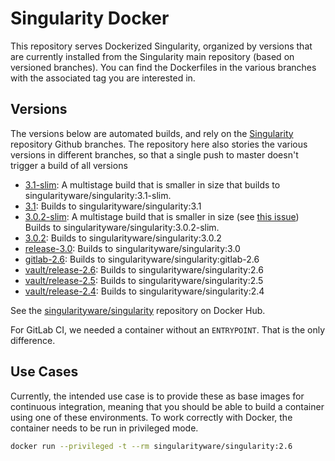 # Singularity Docker

This repository serves Dockerized Singularity, organized by versions that
are currently installed from the Singularity main repository (based on
versioned branches). You can find the Dockerfiles in the various branches with
the associated tag you are interested in.

## Versions

The versions below are automated builds, and rely on the [Singularity](https://github.com/sylabs/singularity)
repository Github branches. The repository here also stories the various versions in different
branches, so that a single push to master doesn't trigger a build of all versions

 - [3.1-slim](https://github.com/singularityhub/singularity-docker/tree/3.1-slim): A multistage build that is smaller in size that builds to singularityware/singularity:3.1-slim.
 - [3.1](https://github.com/singularityhub/singularity-docker/tree/3.1): Builds to singularityware/singularity:3.1
 - [3.0.2-slim](https://github.com/singularityhub/singularity-docker/tree/3.0.2-slim): A multistage build that is smaller in size (see [this issue](https://github.com/singularityhub/singularity-docker/issues/2)) Builds to singularityware/singularity:3.0.2-slim.
 - [3.0.2](https://github.com/singularityhub/singularity-docker/tree/3.0.2): Builds to singularityware/singularity:3.0.2
 - [release-3.0](https://github.com/singularityhub/singularity-docker/tree/3.0): Builds to singularityware/singularity:3.0
 - [gitlab-2.6](https://github.com/singularityhub/singularity-docker/tree/gitlab-2.6): Builds to singularityware/singularity:gitlab-2.6
 - [vault/release-2.6](https://github.com/singularityhub/singularity-docker/tree/2.6): Builds to singularityware/singularity:2.6
 - [vault/release-2.5](https://github.com/singularityhub/singularity-docker/tree/2.5): Builds to singularityware/singularity:2.5
 - [vault/release-2.4](https://github.com/singularityhub/singularity-docker/tree/2.4): Builds to singularityware/singularity:2.4

See the  [singularityware/singularity](https://hub.docker.com/r/singularityware/singularity/) repository on Docker Hub.

For GitLab CI, we needed a container without an `ENTRYPOINT`. That is the only difference.

## Use Cases

Currently, the intended use case is to provide these as base images for continuous
integration, meaning that you should be able to build a container using one of
these environments. To work correctly with Docker, the container needs to be run
in privileged mode.

```bash
docker run --privileged -t --rm singularityware/singularity:2.6
```
